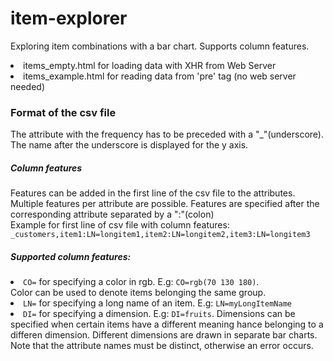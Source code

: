 # item-explorer
Exploring item combinations with a bar chart.
Supports column features.

<li>items_empty.html for loading data with XHR from Web Server
<li>items_example.html for reading data from 'pre' tag (no web server needed)

<h3>Format of the csv file</h3>
<p>
The attribute with the frequency has to be preceded with a "_"(underscore).
The name after the underscore is displayed for the y axis.
</p>
<p>
<h5>Column features</h5>
Features can be added in the first line of the csv file to the attributes.
Multiple features per attribute are possible. Features are specified after the corresponding attribute separated by a ":"(colon)
<br>
Example for first line of csv file with column features:
<code>_customers,item1:LN=longitem1,item2:LN=longitem2,item3:LN=longitem3</code>


<h5>Supported column features:</h5>
<li><code>CO=</code> for specifying a color in rgb. E.g: <code>CO=rgb(70 130 180)</code>. <br>Color can be used to denote items belonging the same group.
<li><code>LN=</code> for specifying a long name of an item. E.g: <code>LN=myLongItemName</code>
<li><code>DI=</code> for specifying a dimension. E.g: <code>DI=fruits</code>. Dimensions can be specified when certain items have a different meaning hance belonging to a differen dimension. Different dimensions are drawn in separate bar charts.
<br>Note that the attribute names must be distinct, otherwise an error occurs.
</p>
